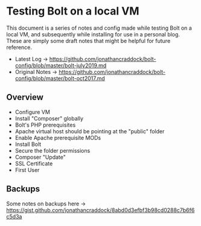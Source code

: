 # Testing Bolt on a local VM

This document is a series of notes and config made while testing Bolt on a local VM, and subsequently while installing for use in a personal blog. These are simply some draft notes that might be helpful for future reference.

* Latest Log -> https://github.com/jonathancraddock/bolt-config/blob/master/bolt-july2019.md
* Original Notes -> https://github.com/jonathancraddock/bolt-config/blob/master/bolt-oct2017.md

## Overview

* Configure VM
* Install "Composer" globally
* Bolt's PHP prerequisites
* Apache virtual host should be pointing at the "public" folder
* Enable Apache prerequisite MODs
* Install Bolt
* Secure the folder permissions
* Composer "Update"
* SSL Certificate
* First User

## Backups

Some notes on backups here -> https://gist.github.com/jonathancraddock/8abd0d3efbf3b98cd0288c7b6f6c5d3a
